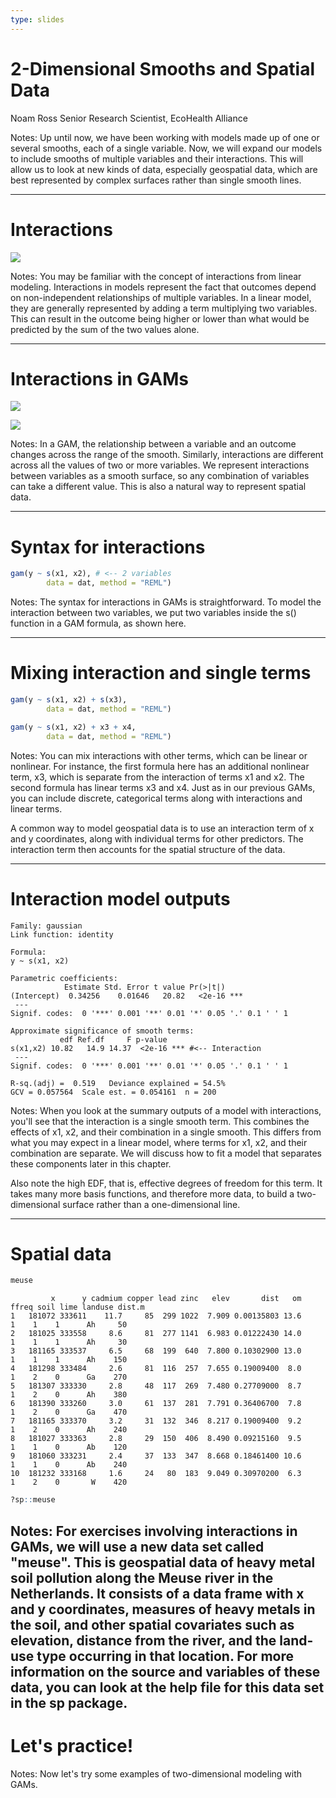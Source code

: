 ```yaml
---
type: slides
---
```


# 2-Dimensional Smooths and Spatial Data

Noam Ross 
Senior Research Scientist, EcoHealth Alliance

Notes: Up until now, we have been working with models made up of one or several smooths, each of a single variable.  Now, we will expand our models to include smooths of multiple variables and their interactions.  This will allow us to look at new kinds of data, especially geospatial data, which are best represented by complex surfaces rather than single smooth lines.

---

# Interactions

![](https://github.com/flor14/gams-in-r-course/blob/master/images/formula1-chapter3.png?raw=true)

Notes: You may be familiar with the concept of interactions from linear modeling.  Interactions in models represent the fact that outcomes depend on non-independent relationships of multiple variables.  In a linear model, they are generally represented by adding a term multiplying two variables.  This can result in the outcome being higher or lower than what would be predicted by the sum of the two values alone.

---

# Interactions in GAMs

![](https://github.com/flor14/gams-in-r-course/blob/master/images/formula2-chapter3.png?raw=true)

![](https://github.com/flor14/gams-in-r-course/blob/master/images/interactions-1-1.png?raw=true)

Notes: In a GAM, the relationship between a variable and an outcome changes across the range of the smooth. Similarly, interactions are different across all the values of two or more variables. We represent interactions between variables as a smooth surface, so any combination of variables can take a different value. This is also a natural way to represent spatial data.

---

# Syntax for interactions

```r
gam(y ~ s(x1, x2), # <-- 2 variables 
        data = dat, method = "REML")
```

Notes: The syntax for interactions in GAMs is straightforward.  To model the interaction between two variables, we put two variables inside the s() function in a GAM formula, as shown here.


---

# Mixing interaction and single terms

```r
gam(y ~ s(x1, x2) + s(x3),
        data = dat, method = "REML")
``` 

```r
gam(y ~ s(x1, x2) + x3 + x4,
        data = dat, method = "REML")
```

Notes: You can mix interactions with other terms, which can be linear or nonlinear.  For instance, the first formula here has an additional nonlinear term, x3, which is separate from the interaction of terms x1 and x2.  The second formula has linear terms x3 and x4.  Just as in our previous GAMs, you can include discrete, categorical terms along with interactions and linear terms.

A common way to model geospatial data is to use an interaction term of x and y coordinates, along with individual terms for other predictors. The interaction term then accounts for the spatial structure of the data.

---

# Interaction model outputs

```out
Family: gaussian 
Link function: identity 

Formula:
y ~ s(x1, x2)

Parametric coefficients:
            Estimate Std. Error t value Pr(>|t|)    
(Intercept)  0.34256    0.01646   20.82   <2e-16 ***
 ---
Signif. codes:  0 '***' 0.001 '**' 0.01 '*' 0.05 '.' 0.1 ' ' 1

Approximate significance of smooth terms:
           edf Ref.df     F p-value    
s(x1,x2) 10.82   14.9 14.37  <2e-16 *** #<-- Interaction
 ---
Signif. codes:  0 '***' 0.001 '**' 0.01 '*' 0.05 '.' 0.1 ' ' 1

R-sq.(adj) =  0.519   Deviance explained = 54.5%
GCV = 0.057564  Scale est. = 0.054161  n = 200
```

Notes: When you look at the summary outputs of a model with interactions, you'll see that the interaction is a single smooth term.  This combines the effects of x1, x2, and their
combination in a single smooth.  This differs from what you may expect in a linear model, where terms for x1, x2, and their combination are separate. We will discuss how to fit a model that separates these components later in this chapter.

Also note the high EDF, that is, effective degrees of freedom for this term. It takes many more basis functions, and therefore more data, to build a two-dimensional surface rather than a one-dimensional line.

---

# Spatial data

```r
meuse
```

```out
         x      y cadmium copper lead zinc   elev       dist   om ffreq soil lime landuse dist.m
1   181072 333611    11.7     85  299 1022  7.909 0.00135803 13.6     1    1    1      Ah     50
2   181025 333558     8.6     81  277 1141  6.983 0.01222430 14.0     1    1    1      Ah     30
3   181165 333537     6.5     68  199  640  7.800 0.10302900 13.0     1    1    1      Ah    150
4   181298 333484     2.6     81  116  257  7.655 0.19009400  8.0     1    2    0      Ga    270
5   181307 333330     2.8     48  117  269  7.480 0.27709000  8.7     1    2    0      Ah    380
6   181390 333260     3.0     61  137  281  7.791 0.36406700  7.8     1    2    0      Ga    470
7   181165 333370     3.2     31  132  346  8.217 0.19009400  9.2     1    2    0      Ah    240
8   181027 333363     2.8     29  150  406  8.490 0.09215160  9.5     1    1    0      Ab    120
9   181060 333231     2.4     37  133  347  8.668 0.18461400 10.6     1    1    0      Ab    240
10  181232 333168     1.6     24   80  183  9.049 0.30970200  6.3     1    2    0       W    420  
```

```r
?sp::meuse
```

Notes: For exercises involving interactions in GAMs, we will use a new data set called "meuse".  This is geospatial data of heavy metal soil pollution along the Meuse river in the Netherlands. It consists of a data frame with x and y coordinates, measures of heavy metals in the soil, and other spatial covariates such as elevation, distance from the river, and the land-use type occurring in that location. For more information on the source and variables of these data, you can look at the help file for this data set in the sp package.
---

# Let's practice!

Notes: Now let's try some examples of two-dimensional modeling with GAMs.














